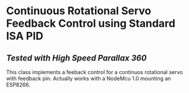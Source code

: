 # Continuous Rotational Servo Feedback Control using Standard ISA PID
## _Tested with High Speed Parallax 360_

This class implements a feeback control for a continuos rotational servo with feedback pin.
Actually works with a NodeMcu 1.0 mounting an ESP8266.
